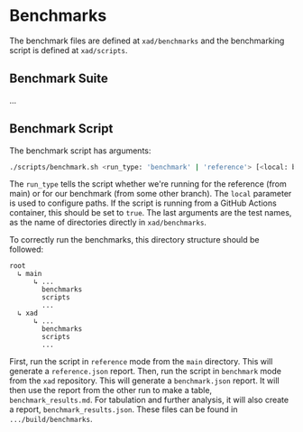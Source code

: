 # Benchmarks

The benchmark files are defined at `xad/benchmarks` and the benchmarking script is defined at `xad/scripts`.

## Benchmark Suite

...


## Benchmark Script

The benchmark script has arguments:

```bash
./scripts/benchmark.sh <run_type: 'benchmark' | 'reference'> [<local: bool=false>] <test1> [<test2> ... <testN>]"
```

The `run_type` tells the script whether we're running for the reference (from main) or for our benchmark (from some
other branch). The `local` parameter is used to configure paths. If the script is running from a GitHub Actions container, this should
be set to `true`. The last arguments are the test names, as the name of directories directly in `xad/benchmarks`.


To correctly run the benchmarks, this directory structure should be followed:

```
root
  ↳ main
      ↳ ...
        benchmarks
        scripts
        ...
  ↳ xad
      ↳ ...
        benchmarks
        scripts
        ...
```

First, run the script in `reference` mode from the `main` directory. This will generate a
`reference.json` report.
Then, run the script in `benchmark` mode from the `xad` repository. This will generate a
`benchmark.json` report. It will then use the report from the other run to make a table,
`benchmark_results.md`. For tabulation and further analysis, it will also create a 
report, `benchmark_results.json`. These files can be found in `.../build/benchmarks`.